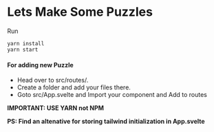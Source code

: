 # Lets Make Some Puzzles

Run 
```
yarn install
yarn start
````
#### For adding new Puzzle 
- Head over to src/routes/. 
- Create a folder and add your files there.
- Goto src/App.svelte and Import your component and Add to routes

**IMPORTANT: USE YARN not NPM**

**PS: Find an altenative for storing tailwind initialization in App.svelte**
